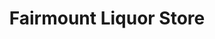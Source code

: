---
title: "Fairmount Liquor Store"
url: /atlantic-city/fairmount-liquor-store/
shop: Spirituosen
---